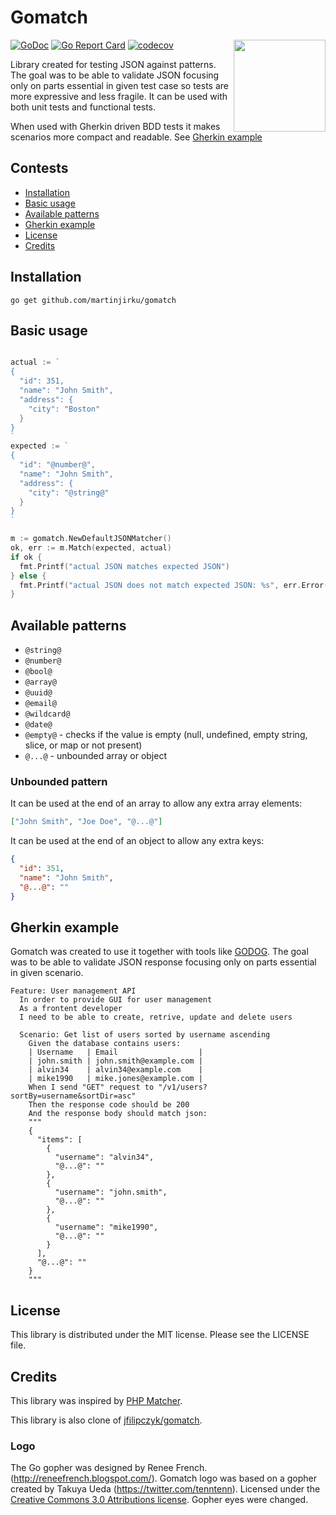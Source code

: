 # Gomatch

<img align="right" width="147px" src="https://raw.github.com/martinjirku/gomatch/master/logo.png">

[![GoDoc](https://godoc.org/github.com/martinjirku/gomatch?status.svg)](https://godoc.org/github.com/martinjirku/gomatch)
[![Go Report Card](https://goreportcard.com/badge/github.com/martinjirku/gomatch)](https://goreportcard.com/report/github.com/martinjirku/gomatch)
[![codecov](https://codecov.io/gh/martinjirku/gomatch/graph/badge.svg?token=CQP9LNE417)](https://codecov.io/gh/martinjirku/gomatch)

Library created for testing JSON against patterns. The goal was to be able to validate JSON focusing only on parts essential in given test case so tests are more expressive and less fragile. It can be used with both unit tests and functional tests.

When used with Gherkin driven BDD tests it makes scenarios more compact and readable. See [Gherkin example](#gherkin-example)

## Contests

- [Installation](#installation)
- [Basic usage](#basic-usage)
- [Available patterns](#available-patterns)
- [Gherkin example](#gherkin-example)
- [License](#license)
- [Credits](#credits)

## Installation

```shell
go get github.com/martinjirku/gomatch
```

## Basic usage

```go

actual := `
{
  "id": 351,
  "name": "John Smith",
  "address": {
    "city": "Boston"
  }
}
`
expected := `
{
  "id": "@number@",
  "name": "John Smith",
  "address": {
    "city": "@string@"
  }
}
`

m := gomatch.NewDefaultJSONMatcher()
ok, err := m.Match(expected, actual)
if ok {
  fmt.Printf("actual JSON matches expected JSON")
} else {
  fmt.Printf("actual JSON does not match expected JSON: %s", err.Error())
}

```

## Available patterns

- `@string@`
- `@number@`
- `@bool@`
- `@array@`
- `@uuid@`
- `@email@`
- `@wildcard@`
- `@date@`
- `@empty@` - checks if the value is empty (null, undefined, empty string, slice, or map or not present)
- `@...@` - unbounded array or object

### Unbounded pattern

It can be used at the end of an array to allow any extra array elements:

```json
["John Smith", "Joe Doe", "@...@"]
```

It can be used at the end of an object to allow any extra keys:

```json
{
  "id": 351,
  "name": "John Smith",
  "@...@": ""
}
```

## Gherkin example

Gomatch was created to use it together with tools like [GODOG](https://github.com/DATA-DOG/godog).
The goal was to be able to validate JSON response focusing only on parts essential in given scenario.

```gherkin
Feature: User management API
  In order to provide GUI for user management
  As a frontent developer
  I need to be able to create, retrive, update and delete users

  Scenario: Get list of users sorted by username ascending
    Given the database contains users:
    | Username   | Email                  |
    | john.smith | john.smith@example.com |
    | alvin34    | alvin34@example.com    |
    | mike1990   | mike.jones@example.com |
    When I send "GET" request to "/v1/users?sortBy=username&sortDir=asc"
    Then the response code should be 200
    And the response body should match json:
    """
    {
      "items": [
        {
          "username": "alvin34",
          "@...@": ""
        },
        {
          "username": "john.smith",
          "@...@": ""
        },
        {
          "username": "mike1990",
          "@...@": ""
        }
      ],
      "@...@": ""
    }
    """
```

## License

This library is distributed under the MIT license. Please see the LICENSE file.

## Credits

This library was inspired by [PHP Matcher](https://github.com/coduo/php-matcher).

This library is also clone of [jfilipczyk/gomatch](https://github.com/jfilipczyk/gomatch).

### Logo

The Go gopher was designed by Renee French. (http://reneefrench.blogspot.com/).
Gomatch logo was based on a gopher created by Takuya Ueda (https://twitter.com/tenntenn). Licensed under the [Creative Commons 3.0 Attributions license](http://creativecommons.org/licenses/by/3.0/deed.en). Gopher eyes were changed.
